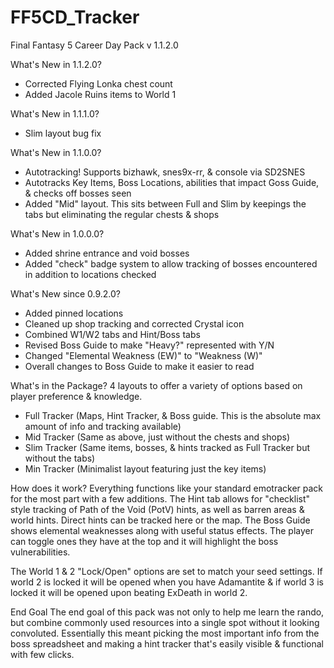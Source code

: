 # FF5CD_Tracker
Final Fantasy 5 Career Day Pack v 1.1.2.0

What's New in 1.1.2.0?
- Corrected Flying Lonka chest count
- Added Jacole Ruins items to World 1

What's New in 1.1.1.0?
- Slim layout bug fix

What's New in 1.1.0.0?
- Autotracking! Supports bizhawk, snes9x-rr, & console via SD2SNES
- Autotracks Key Items, Boss Locations, abilities that impact Goss Guide, & checks off bosses seen
- Added "Mid" layout. This sits between Full and Slim by keepings the tabs but eliminating the regular chests & shops

What's New in 1.0.0.0?
- Added shrine entrance and void bosses
- Added "check" badge system to allow tracking of bosses encountered in addition to locations checked

What's New since 0.9.2.0?
- Added pinned locations
- Cleaned up shop tracking and corrected Crystal icon
- Combined W1/W2 tabs and Hint/Boss tabs
- Revised Boss Guide to make "Heavy?" represented with Y/N
- Changed "Elemental Weakness (EW)" to "Weakness (W)"
- Overall changes to Boss Guide to make it easier to read

What's in the Package?
4 layouts to offer a variety of options based on player preference & knowledge.
- Full Tracker (Maps, Hint Tracker, & Boss guide. This is the absolute max amount of info and tracking available)
- Mid Tracker (Same as above, just without the chests and shops)
- Slim Tracker (Same items, bosses, & hints tracked as Full Tracker but without the tabs)
- Min Tracker (Minimalist layout featuring just the key items)

How does it work?
Everything functions like your standard emotracker pack for the most part with a few additions.
The Hint tab allows for "checklist" style tracking of Path of the Void (PotV) hints, as well as barren areas & world hints. Direct hints can be tracked here or the map.
The Boss Guide shows elemental weaknesses along with useful status effects. The player can toggle ones they have at the top and it will highlight the boss vulnerabilities.

The World 1 & 2 "Lock/Open" options are set to match your seed settings. If world 2 is locked it will be opened when you have Adamantite & if world 3 is locked it will be opened upon beating ExDeath in world 2.

End Goal
The end goal of this pack was not only to help me learn the rando, but combine commonly used resources into a single spot without it looking convoluted.
Essentially this meant picking the most important info from the boss spreadsheet and making a hint tracker that's easily visible & functional with few clicks.
